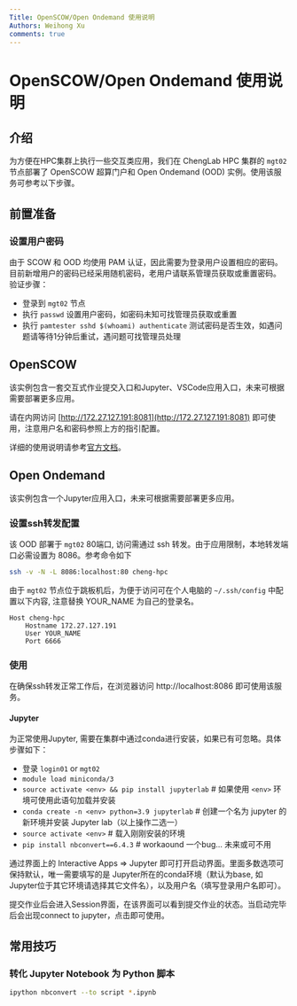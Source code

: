```yaml
---
Title: OpenSCOW/Open Ondemand 使用说明
Authors: Weihong Xu
comments: true
---
```


# OpenSCOW/Open Ondemand 使用说明

## 介绍
为方便在HPC集群上执行一些交互类应用，我们在 ChengLab HPC 集群的 `mgt02` 节点部署了
OpenSCOW 超算门户和 Open Ondemand (OOD) 实例。使用该服务可参考以下步骤。

## 前置准备

### 设置用户密码

由于 SCOW 和 OOD 均使用 PAM 认证，因此需要为登录用户设置相应的密码。目前新增用户的密码已经采用随机密码，老用户请联系管理员获取或重置密码。
验证步骤：

- 登录到 `mgt02` 节点
- 执行 `passwd` 设置用户密码，如密码未知可找管理员获取或重置
- 执行 `pamtester sshd $(whoami) authenticate` 测试密码是否生效，如遇问题请等待1分钟后重试，遇问题可找管理员处理

## OpenSCOW

该实例包含一套交互式作业提交入口和Jupyter、VSCode应用入口，未来可根据需要部署更多应用。

请在内网访问 [http://172.27.127.191:8081](http://172.27.127.191:8081) 即可使用，注意用户名和密码参照上方的指引配置。

详细的使用说明请参考[官方文档](https://pkuhpc.github.io/OpenSCOW/docs/info)。

## Open Ondemand

该实例包含一个Jupyter应用入口，未来可根据需要部署更多应用。

### 设置ssh转发配置

该 OOD 部署于 `mgt02` 80端口, 访问需通过 ssh 转发。由于应用限制，本地转发端口必需设置为 8086。参考命令如下

```bash
ssh -v -N -L 8086:localhost:80 cheng-hpc
```

由于 `mgt02` 节点位于跳板机后，为便于访问可在个人电脑的 `~/.ssh/config` 中配置以下内容, 注意替换 YOUR_NAME 为自己的登录名。

```
Host cheng-hpc
    Hostname 172.27.127.191
    User YOUR_NAME
    Port 6666
```

### 使用

在确保ssh转发正常工作后，在浏览器访问 http://localhost:8086 即可使用该服务。

#### Jupyter

为正常使用Jupyter, 需要在集群中通过conda进行安装，如果已有可忽略。具体步骤如下：

- 登录 `login01` or `mgt02`
- `module load miniconda/3` 
- `source activate <env> && pip install jupyterlab` # 如果使用 `<env>` 环境可使用此语句加载并安装
- `conda create -n <env> python=3.9 jupyterlab` # 创建一个名为 jupyter 的新环境并安装 Jupyter lab（以上操作二选一）
- `source activate <env>` # 载入刚刚安装的环境
- `pip install nbconvert==6.4.3` # workaound 一个bug... 未来或可不用

通过界面上的 Interactive Apps => Jupyter 即可打开启动界面。里面多数选项可保持默认，唯一需要填写的是 Jupyter所在的conda环境（默认为base, 如Jupyter位于其它环境请选择其它文件名），以及用户名（填写登录用户名即可）。

提交作业后会进入Session界面，在该界面可以看到提交作业的状态。当启动完毕后会出现connect to jupyter，点击即可使用。

## 常用技巧

### 转化 Jupyter Notebook 为 Python 脚本

```bash
ipython nbconvert --to script *.ipynb
```
